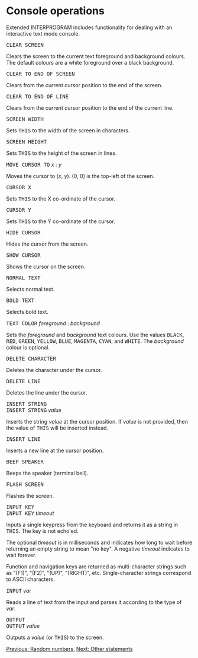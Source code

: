 # Console operations

Extended INTERPROGRAM includes functionality for dealing with an
interactive text mode console.

<tt>CLEAR SCREEN</tt>

Clears the screen to the current text foreground and background colours.
The default colours are a white foreground over a black background.

<tt>CLEAR TO END OF SCREEN</tt>

Clears from the current cursor position to the end of the screen.

<tt>CLEAR TO END OF LINE</tt>

Clears from the current cursor position to the end of the current line.

<tt>SCREEN WIDTH</tt>

Sets <tt>THIS</tt> to the width of the screen in characters.

<tt>SCREEN HEIGHT</tt>

Sets <tt>THIS</tt> to the height of the screen in lines.

<tt>MOVE CURSOR TO</tt> <i>x</i> : <i>y</i>

Moves the cursor to (<i>x</i>, <i>y</i>).  (0, 0) is the top-left
of the screen.

<tt>CURSOR X</tt>

Sets <tt>THIS</tt> to the X co-ordinate of the cursor.

<tt>CURSOR Y</tt>

Sets <tt>THIS</tt> to the Y co-ordinate of the cursor.

<tt>HIDE CURSOR</tt>

Hides the cursor from the screen.

<tt>SHOW CURSOR</tt>

Shows the cursor on the screen.

<tt>NORMAL TEXT</tt>

Selects normal text.

<tt>BOLD TEXT</tt>

Selects bold text.

<tt>TEXT COLOR</tt> <i>foreground</i> : <i>background</i>

Sets the <i>foreground</i> and <i>background</i> text colours.  Use the
values <tt>BLACK</tt>, <tt>RED</tt>, <tt>GREEN</tt>, <tt>YELLOW</tt>,
<tt>BLUE</tt>, <tt>MAGENTA</tt>, <tt>CYAN</tt>, and <tt>WHITE</tt>.
The <i>background</i> colour is optional.

<tt>DELETE CHARACTER</tt>

Deletes the character under the cursor.

<tt>DELETE LINE</tt>

Deletes the line under the cursor.

<tt>INSERT STRING</tt><br/>
<tt>INSERT STRING</tt> <i>value</i>

Inserts the string <i>value</i> at the cursor position.  If <i>value</i> is
not provided, then the value of <tt>THIS</tt> will be inserted instead.

<tt>INSERT LINE</tt>

Inserts a new line at the cursor position.

<tt>BEEP SPEAKER</tt>

Beeps the speaker (terminal bell).

<tt>FLASH SCREEN</tt>

Flashes the screen.

<tt>INPUT KEY</tt><br/>
<tt>INPUT KEY</tt> <i>timeout</i>

Inputs a single keypress from the keyboard and returns it as a string
in <tt>THIS</tt>.  The key is not echo'ed.

The optional <i>timeout</i> is in milliseconds and indicates how long to
wait before returning an empty string to mean "no key".  A negative
<i>timeout</i> indicates to wait forever.

Function and navigation keys are returned as multi-character strings
such as "(F1)", "(F2)", "(UP)", "(RIGHT)", etc.  Single-character strings
correspond to ASCII characters.

<tt>INPUT</tt> <i>var</i>

Reads a line of text from the input and parses it according to the
type of <i>var</i>.

<tt>OUTPUT</tt></br>
<tt>OUTPUT</tt> <i>value</i>

Outputs a <i>value</i> (or <tt>THIS</tt>) to the screen.

[Previous: Random numbers](ref-random.md),
[Next: Other statements](ref-other.md)
